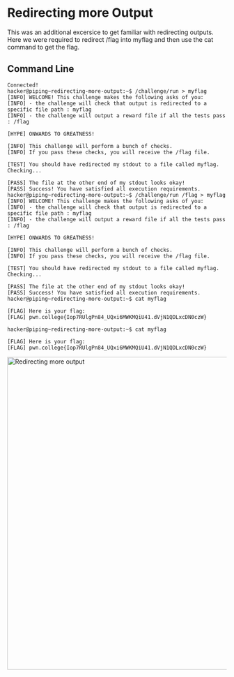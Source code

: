 # Redirecting more Output
This was an additional excersice to get familiar with redirecting outputs. Here we were required to redirect /flag into myflag and then use the cat command to get the flag.
## Command Line
```
Connected!
hacker@piping~redirecting-more-output:~$ /challenge/run > myflag
[INFO] WELCOME! This challenge makes the following asks of you:
[INFO] - the challenge will check that output is redirected to a specific file path : myflag
[INFO] - the challenge will output a reward file if all the tests pass : /flag

[HYPE] ONWARDS TO GREATNESS!

[INFO] This challenge will perform a bunch of checks.
[INFO] If you pass these checks, you will receive the /flag file.

[TEST] You should have redirected my stdout to a file called myflag. Checking...

[PASS] The file at the other end of my stdout looks okay!
[PASS] Success! You have satisfied all execution requirements.
hacker@piping~redirecting-more-output:~$ /challenge/run /flag > myflag
[INFO] WELCOME! This challenge makes the following asks of you:
[INFO] - the challenge will check that output is redirected to a specific file path : myflag
[INFO] - the challenge will output a reward file if all the tests pass : /flag

[HYPE] ONWARDS TO GREATNESS!

[INFO] This challenge will perform a bunch of checks.
[INFO] If you pass these checks, you will receive the /flag file.

[TEST] You should have redirected my stdout to a file called myflag. Checking...

[PASS] The file at the other end of my stdout looks okay!
[PASS] Success! You have satisfied all execution requirements.
hacker@piping~redirecting-more-output:~$ cat myflag

[FLAG] Here is your flag:
[FLAG] pwn.college{Iop7RUlgPn84_UQxi6MWKMQiU41.dVjN1QDLxcDN0czW}

hacker@piping~redirecting-more-output:~$ cat myflag

[FLAG] Here is your flag:
[FLAG] pwn.college{Iop7RUlgPn84_UQxi6MWKMQiU41.dVjN1QDLxcDN0czW}
```
<img width="717" alt="Redirecting more output" src="https://github.com/user-attachments/assets/3b0395d2-b4db-405d-9cbf-a5e4d77bf8d7">
